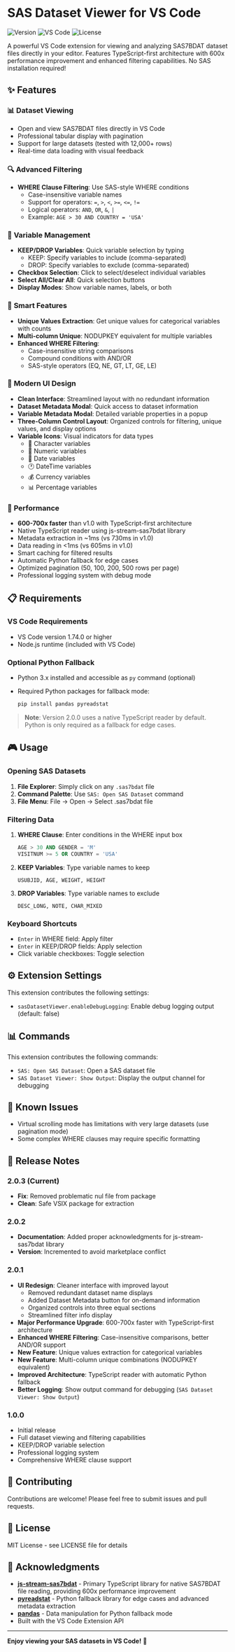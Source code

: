 # SAS Dataset Viewer for VS Code

![Version](https://img.shields.io/badge/version-2.0.3-blue)
![VS Code](https://img.shields.io/badge/VS%20Code-^1.74.0-blue)
![License](https://img.shields.io/badge/license-MIT-green)

A powerful VS Code extension for viewing and analyzing SAS7BDAT dataset files directly in your editor. Features TypeScript-first architecture with 600x performance improvement and enhanced filtering capabilities. No SAS installation required!

## ✨ Features

### 📊 **Dataset Viewing**

- Open and view SAS7BDAT files directly in VS Code
- Professional tabular display with pagination
- Support for large datasets (tested with 12,000+ rows)
- Real-time data loading with visual feedback

### 🔍 **Advanced Filtering**

- **WHERE Clause Filtering**: Use SAS-style WHERE conditions
  - Case-insensitive variable names
  - Support for operators: `=`, `>`, `<`, `>=`, `<=`, `!=`
  - Logical operators: `AND`, `OR`, `&`, `|`
  - Example: `AGE > 30 AND COUNTRY = 'USA'`

### 📝 **Variable Management**

- **KEEP/DROP Variables**: Quick variable selection by typing
  - KEEP: Specify variables to include (comma-separated)
  - DROP: Specify variables to exclude (comma-separated)
- **Checkbox Selection**: Click to select/deselect individual variables
- **Select All/Clear All**: Quick selection buttons
- **Display Modes**: Show variable names, labels, or both

### 🎯 **Smart Features**

- **Unique Values Extraction**: Get unique values for categorical variables with counts
- **Multi-column Unique**: NODUPKEY equivalent for multiple variables
- **Enhanced WHERE Filtering**:
  - Case-insensitive string comparisons
  - Compound conditions with AND/OR
  - SAS-style operators (EQ, NE, GT, LT, GE, LE)

### 🎨 **Modern UI Design**

- **Clean Interface**: Streamlined layout with no redundant information
- **Dataset Metadata Modal**: Quick access to dataset information
- **Variable Metadata Modal**: Detailed variable properties in a popup
- **Three-Column Control Layout**: Organized controls for filtering, unique values, and display options
- **Variable Icons**: Visual indicators for data types
  - 📝 Character variables
  - 🔢 Numeric variables
  - 📅 Date variables
  - 🕐 DateTime variables
  - 💰 Currency variables
  - 📊 Percentage variables

### 🚀 **Performance**

- **600-700x faster** than v1.0 with TypeScript-first architecture
- Native TypeScript reader using js-stream-sas7bdat library
- Metadata extraction in ~1ms (vs 730ms in v1.0)
- Data reading in <1ms (vs 605ms in v1.0)
- Smart caching for filtered results
- Automatic Python fallback for edge cases
- Optimized pagination (50, 100, 200, 500 rows per page)
- Professional logging system with debug mode

## 📋 Requirements

### VS Code Requirements

- VS Code version 1.74.0 or higher
- Node.js runtime (included with VS Code)

### Optional Python Fallback

- Python 3.x installed and accessible as `py` command (optional)
- Required Python packages for fallback mode:

  ```bash
  pip install pandas pyreadstat
  ```

> **Note**: Version 2.0.0 uses a native TypeScript reader by default. Python is only required as a fallback for edge cases.

## 🎮 Usage

### Opening SAS Datasets

1. **File Explorer**: Simply click on any `.sas7bdat` file
2. **Command Palette**: Use `SAS: Open SAS Dataset` command
3. **File Menu**: File → Open → Select .sas7bdat file

### Filtering Data

1. **WHERE Clause**: Enter conditions in the WHERE input box

   ```sql
   AGE > 30 AND GENDER = 'M'
   VISITNUM >= 5 OR COUNTRY = 'USA'
   ```

2. **KEEP Variables**: Type variable names to keep

   ```
   USUBJID, AGE, WEIGHT, HEIGHT
   ```

3. **DROP Variables**: Type variable names to exclude

   ```
   DESC_LONG, NOTE, CHAR_MIXED
   ```

### Keyboard Shortcuts

- `Enter` in WHERE field: Apply filter
- `Enter` in KEEP/DROP fields: Apply selection
- Click variable checkboxes: Toggle selection

## ⚙️ Extension Settings

This extension contributes the following settings:

- `sasDatasetViewer.enableDebugLogging`: Enable debug logging output (default: false)

## 📊 Commands

This extension contributes the following commands:

- `SAS: Open SAS Dataset`: Open a SAS dataset file
- `SAS Dataset Viewer: Show Output`: Display the output channel for debugging

## 🐛 Known Issues

- Virtual scrolling mode has limitations with very large datasets (use pagination mode)
- Some complex WHERE clauses may require specific formatting

## 📝 Release Notes

### 2.0.3 (Current)

- **Fix**: Removed problematic nul file from package
- **Clean**: Safe VSIX package for extraction

### 2.0.2

- **Documentation**: Added proper acknowledgments for js-stream-sas7bdat library
- **Version**: Incremented to avoid marketplace conflict

### 2.0.1

- **UI Redesign**: Cleaner interface with improved layout
  - Removed redundant dataset name displays
  - Added Dataset Metadata button for on-demand information
  - Organized controls into three equal sections
  - Streamlined filter info display
- **Major Performance Upgrade**: 600-700x faster with TypeScript-first architecture
- **Enhanced WHERE Filtering**: Case-insensitive comparisons, better AND/OR support
- **New Feature**: Unique values extraction for categorical variables
- **New Feature**: Multi-column unique combinations (NODUPKEY equivalent)
- **Improved Architecture**: TypeScript reader with automatic Python fallback
- **Better Logging**: Show output command for debugging (`SAS Dataset Viewer: Show Output`)

### 1.0.0

- Initial release
- Full dataset viewing and filtering capabilities
- KEEP/DROP variable selection
- Professional logging system
- Comprehensive WHERE clause support

## 🤝 Contributing

Contributions are welcome! Please feel free to submit issues and pull requests.

## 📄 License

MIT License - see LICENSE file for details

## 🙏 Acknowledgments

- **[js-stream-sas7bdat](https://www.npmjs.com/package/js-stream-sas7bdat)** - Primary TypeScript library for native SAS7BDAT file reading, providing 600x performance improvement
- **[pyreadstat](https://github.com/Roche/pyreadstat)** - Python fallback library for edge cases and advanced metadata extraction
- **[pandas](https://pandas.pydata.org/)** - Data manipulation for Python fallback mode
- Built with the VS Code Extension API

---

**Enjoy viewing your SAS datasets in VS Code!** 🎉
